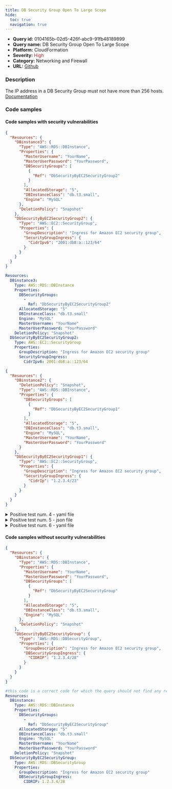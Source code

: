 ```yaml
---
title: DB Security Group Open To Large Scope
hide:
  toc: true
  navigation: true
---
```


<style>
  .highlight .hll {
    background-color: #ff171742;
  }
  .md-content {
    max-width: 1100px;
    margin: 0 auto;
  }
</style>

-   **Query id:** 0104165b-02d5-426f-abc9-91fb48189899
-   **Query name:** DB Security Group Open To Large Scope
-   **Platform:** CloudFormation
-   **Severity:** <span style="color:#bb2124">High</span>
-   **Category:** Networking and Firewall
-   **URL:** [Github](https://github.com/Checkmarx/kics/tree/master/assets/queries/cloudFormation/aws/db_security_group_open_to_large_scope)

### Description
The IP address in a DB Security Group must not have more than 256 hosts.<br>
[Documentation](https://docs.aws.amazon.com/AWSCloudFormation/latest/UserGuide/aws-properties-rds-database-instance.html)

### Code samples
#### Code samples with security vulnerabilities
```json title="Positive test num. 1 - json file" hl_lines="23"
{
  "Resources": {
    "DBinstance3": {
      "Type": "AWS::RDS::DBInstance",
      "Properties": {
        "MasterUsername": "YourName",
        "MasterUserPassword": "YourPassword",
        "DBSecurityGroups": [
          {
            "Ref": "DbSecurityByEC2SecurityGroup2"
          }
        ],
        "AllocatedStorage": "5",
        "DBInstanceClass": "db.t3.small",
        "Engine": "MySQL"
      },
      "DeletionPolicy": "Snapshot"
    },
    "DbSecurityByEC2SecurityGroup2": {
      "Type": "AWS::EC2::SecurityGroup",
      "Properties": {
        "GroupDescription": "Ingress for Amazon EC2 security group",
        "SecurityGroupIngress": {
          "CidrIpv6": "2001:db8:a::123/64"
        }
      }
    }
  }
}

```
```yaml title="Positive test num. 2 - yaml file" hl_lines="18"
Resources:
  DBinstance3:
    Type: AWS::RDS::DBInstance
    Properties:
      DBSecurityGroups:
        -
          Ref: "DbSecurityByEC2SecurityGroup2"
      AllocatedStorage: "5"
      DBInstanceClass: "db.t3.small"
      Engine: "MySQL"
      MasterUsername: "YourName"
      MasterUserPassword: "YourPassword"
    DeletionPolicy: "Snapshot"
  DbSecurityByEC2SecurityGroup2:
    Type: AWS::EC2::SecurityGroup
    Properties:
      GroupDescription: "Ingress for Amazon EC2 security group"
      SecurityGroupIngress:
        CidrIpv6: 2001:db8:a::123/64

```
```json title="Positive test num. 3 - json file" hl_lines="23"
{
  "Resources": {
    "DBinstance2": {
      "DeletionPolicy": "Snapshot",
      "Type": "AWS::RDS::DBInstance",
      "Properties": {
        "DBSecurityGroups": [
          {
            "Ref": "DbSecurityByEC2SecurityGroup1"
          }
        ],
        "AllocatedStorage": "5",
        "DBInstanceClass": "db.t3.small",
        "Engine": "MySQL",
        "MasterUsername": "YourName",
        "MasterUserPassword": "YourPassword"
      }
    },
    "DbSecurityByEC2SecurityGroup1": {
      "Type": "AWS::EC2::SecurityGroup",
      "Properties": {
        "GroupDescription": "Ingress for Amazon EC2 security group",
        "SecurityGroupIngress": {
          "CidrIp": "1.2.3.4/23"
        }
      }
    }
  }
}

```
<details><summary>Positive test num. 4 - yaml file</summary>

```yaml hl_lines="18"
Resources:
  DBinstance1:
    Type: AWS::RDS::DBInstance
    Properties:
      DBSecurityGroups:
        -
          Ref: "DbSecurity"
      AllocatedStorage: "5"
      DBInstanceClass: "db.t3.small"
      Engine: "MySQL"
      MasterUsername: "YourName"
      MasterUserPassword: "YourPassword"
    DeletionPolicy: "Snapshot"
  DbSecurity:
    Type: AWS::RDS::DBSecurityGroup
    Properties:
      GroupDescription: "Ingress for Amazon EC2 security group"
      DBSecurityGroupIngress:
        CIDRIP: 1.2.3.4/23

```
</details>
<details><summary>Positive test num. 5 - json file</summary>

```json hl_lines="23"
{
  "Resources": {
    "DBinstance1": {
      "DeletionPolicy": "Snapshot",
      "Type": "AWS::RDS::DBInstance",
      "Properties": {
        "DBInstanceClass": "db.t3.small",
        "Engine": "MySQL",
        "MasterUsername": "YourName",
        "MasterUserPassword": "YourPassword",
        "DBSecurityGroups": [
          {
            "Ref": "DbSecurity"
          }
        ],
        "AllocatedStorage": "5"
      }
    },
    "DbSecurity": {
      "Type": "AWS::RDS::DBSecurityGroup",
      "Properties": {
        "GroupDescription": "Ingress for Amazon EC2 security group",
        "DBSecurityGroupIngress": {
          "CIDRIP": "1.2.3.4/23"
        }
      }
    }
  }
}

```
</details>
<details><summary>Positive test num. 6 - yaml file</summary>

```yaml hl_lines="18"
Resources:
  DBinstance2:
    Type: AWS::RDS::DBInstance
    Properties:
      DBSecurityGroups:
        -
          Ref: "DbSecurityByEC2SecurityGroup1"
      AllocatedStorage: "5"
      DBInstanceClass: "db.t3.small"
      Engine: "MySQL"
      MasterUsername: "YourName"
      MasterUserPassword: "YourPassword"
    DeletionPolicy: "Snapshot"
  DbSecurityByEC2SecurityGroup1:
    Type: AWS::EC2::SecurityGroup
    Properties:
      GroupDescription: "Ingress for Amazon EC2 security group"
      SecurityGroupIngress:
        CidrIp: 1.2.3.4/23

```
</details>


#### Code samples without security vulnerabilities
```json title="Negative test num. 1 - json file"
{
  "Resources": {
    "DBinstance": {
      "Type": "AWS::RDS::DBInstance",
      "Properties": {
        "MasterUsername": "YourName",
        "MasterUserPassword": "YourPassword",
        "DBSecurityGroups": [
          {
            "Ref": "DbSecurityByEC2SecurityGroup"
          }
        ],
        "AllocatedStorage": "5",
        "DBInstanceClass": "db.t3.small",
        "Engine": "MySQL"
      },
      "DeletionPolicy": "Snapshot"
    },
    "DbSecurityByEC2SecurityGroup": {
      "Type": "AWS::RDS::DBSecurityGroup",
      "Properties": {
        "GroupDescription": "Ingress for Amazon EC2 security group",
        "DBSecurityGroupIngress": {
          "CIDRIP": "1.2.3.4/28"
        }
      }
    }
  }
}

```
```yaml title="Negative test num. 2 - yaml file"
#this code is a correct code for which the query should not find any result
Resources:
  DBinstance:
    Type: AWS::RDS::DBInstance
    Properties:
      DBSecurityGroups:
        -
          Ref: "DbSecurityByEC2SecurityGroup"
      AllocatedStorage: "5"
      DBInstanceClass: "db.t3.small"
      Engine: "MySQL"
      MasterUsername: "YourName"
      MasterUserPassword: "YourPassword"
    DeletionPolicy: "Snapshot"
  DbSecurityByEC2SecurityGroup:
    Type: AWS::RDS::DBSecurityGroup
    Properties:
      GroupDescription: "Ingress for Amazon EC2 security group"
      DBSecurityGroupIngress:
        CIDRIP: 1.2.3.4/28
```
